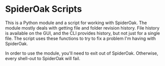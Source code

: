 SpiderOak Scripts
=================

This is a Python module and a script for working with SpiderOak.  The module
mostly deals with getting file and folder revision history.  File history is
available on the GUI, and the CLI provides history, but not just for a single
file.  The script uses these functions to try to fix a problem I'm having with
SpiderOak.

In order to use the module, you'll need to exit out of SpiderOak.  Otherwise,
every shell-out to SpiderOak will fail.
